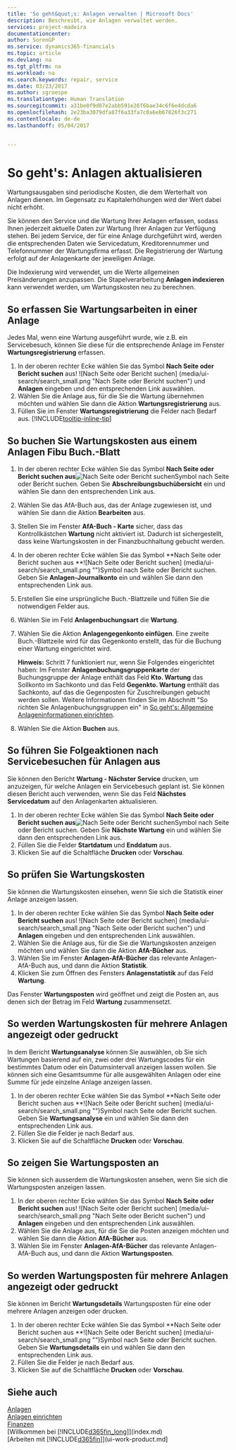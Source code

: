 ```yaml
---
title: 'So geht&quot;s: Anlagen verwalten | Microsoft Docs'
description: Beschreibt, wie Anlagen verwaltet werden.
services: project-madeira
documentationcenter: 
author: SorenGP
ms.service: dynamics365-financials
ms.topic: article
ms.devlang: na
ms.tgt_pltfrm: na
ms.workload: na
ms.search.keywords: repair, service
ms.date: 03/23/2017
ms.author: sgroespe
ms.translationtype: Human Translation
ms.sourcegitcommit: a31be0f9d07e2abb591e26f6bae34c6f6e4dcda6
ms.openlocfilehash: 2e23ba3079dfa87f6a33fa7c0a6eb67826f3c271
ms.contentlocale: de-de
ms.lasthandoff: 05/04/2017


---
```

# <a name="how-to-maintain-fixed-assets"></a>So geht's: Anlagen aktualisieren
Wartungsausgaben sind periodische Kosten, die dem Werterhalt von Anlagen dienen. Im Gegensatz zu Kapitalerhöhungen wird der Wert dabei nicht erhöht.

Sie können den Service und die Wartung Ihrer Anlagen erfassen, sodass Ihnen jederzeit aktuelle Daten zur Wartung Ihrer Anlagen zur Verfügung stehen. Bei jedem Service, der für eine Anlage durchgeführt wird, werden die entsprechenden Daten wie Servicedatum, Kreditorennummer und Telefonnummer der Wartungsfirma erfasst. Die Registrierung der Wartung erfolgt auf der Anlagenkarte der jeweiligen Anlage.

Die Indexierung wird verwendet, um die Werte allgemeinen Preisänderungen anzupassen. Die Stapelverarbeitung **Anlagen indexieren** kann verwendet werden, um Wartungskosten neu zu berechnen.

## <a name="to-record-maintenance-work-on-a-fixed-asset"></a>So erfassen Sie Wartungsarbeiten in einer Anlage
Jedes Mal, wenn eine Wartung ausgeführt wurde, wie z.B. ein Servicebesuch, können Sie diese für die entsprechende Anlage im Fenster **Wartungsregistrierung** erfassen.  

1. In der oberen rechter Ecke wählen Sie das Symbol **Nach Seite oder Bericht suchen** aus! ![Nach Seite oder Bericht suchen] (media/ui-search/search_small.png "Nach Seite oder Bericht suchen") und **Anlagen** eingeben und den entsprechenden Link auswählen.  
2. Wählen Sie die Anlage aus, für die Sie die Wartung übernehmen möchten und wählen Sie dann die Aktion **Wartungsregistrierung** aus.
3. Füllen Sie im Fenster **Wartungsregistrierung** die Felder nach Bedarf aus. [!INCLUDE[tooltip-inline-tip](includes/tooltip-inline-tip_md.md)]  

## <a name="to-post-maintenance-costs-from-a-fixed-asset-gl-journal"></a>So buchen Sie Wartungskosten aus einem Anlagen Fibu Buch.-Blatt
1. In der oberen rechter Ecke wählen Sie das Symbol **Nach Seite oder Bericht suchen aus**![Nach Seite oder Bericht suchen](media/ui-search/search_small.png "")Symbol nach Seite oder Bericht suchen. Geben Sie **Abschreibungsbuchübersicht** ein und wählen Sie dann den entsprechenden Link aus.  
2. Wählen Sie das AfA-Buch aus, das der Anlage zugewiesen ist, und wählen Sie dann die Aktion **Bearbeiten** aus.
3. Stellen Sie im Fenster **AfA-Buch - Karte** sicher, dass das Kontrollkästchen **Wartung** nicht aktiviert ist. Dadurch ist sichergestellt, dass keine Wartungskosten in der Finanzbuchhaltung gebucht werden.
4. In der oberen rechter Ecke wählen Sie das Symbol **Nach Seite oder Bericht suchen aus **![Nach Seite oder Bericht suchen] (media/ui-search/search_small.png "")Symbol nach Seite oder Bericht suchen. Geben Sie **Anlagen-Journalkonto** ein und wählen Sie dann den entsprechenden Link aus.  
5. Erstellen Sie eine ursprüngliche Buch.-Blattzeile und füllen Sie die notwendigen Felder aus.
6. Wählen Sie im Feld **Anlagenbuchungsart** die **Wartung**.
7. Wählen Sie die Aktion **Anlagengegenkonto einfügen**. Eine zweite Buch.-Blattzeile wird für das Gegenkonto erstellt, das für die Buchung einer Wartung eingerichtet wird.

    **Hinweis:** Schritt 7 funktioniert nur, wenn Sie Folgendes eingerichtet haben: Im Fenster **Anlagenbuchungsgruppenkarte** der Buchungsgruppe der Anlage enthält das Feld **Kto. Wartung** das Sollkonto im Sachkonto und das Feld **Gegenkto. Wartung** enthält das Sachkonto, auf das die Gegenposten für Zuschreibungen gebucht werden sollen. Weitere Informationen finden Sie im Abschnitt "So richten Sie Anlagenbuchungsgruppen ein" in [So geht's: Allgemeine Anlageninformationen einrichten](fa-how-setup-general.md).
8. Wählen Sie die Aktion **Buchen** aus.

## <a name="to-follow-up-on-fixed-assets-service-visits"></a>So führen Sie Folgeaktionen nach Servicebesuchen für Anlagen aus
Sie können den Bericht **Wartung - Nächster Service** drucken, um anzuzeigen, für welche Anlagen ein Servicebesuch geplant ist. Sie können diesen Bericht auch verwenden, wenn Sie das Feld **Nächstes Servicedatum** auf den Anlagenkarten aktualisieren.  

1. In der oberen rechter Ecke wählen Sie das Symbol **Nach Seite oder Bericht suchen aus**![Nach Seite oder Bericht suchen](media/ui-search/search_small.png "")Symbol nach Seite oder Bericht suchen. Geben Sie **Nächste Wartung** ein und wählen Sie dann den entsprechenden Link aus.  
2. Füllen Sie die Felder **Startdatum** und **Enddatum** aus.  
3. Klicken Sie auf die Schaltfläche **Drucken** oder **Vorschau**.

## <a name="to-monitor-maintenance-costs"></a>So prüfen Sie Wartungskosten
Sie können die Wartungskosten einsehen, wenn Sie sich die Statistik einer Anlage anzeigen lassen.  

1. In der oberen rechter Ecke wählen Sie das Symbol **Nach Seite oder Bericht suchen** aus! ![Nach Seite oder Bericht suchen] (media/ui-search/search_small.png "Nach Seite oder Bericht suchen") und **Anlagen** eingeben und den entsprechenden Link auswählen.
2. Wählen Sie die Anlage aus, für die Sie die Wartungskosten anzeigen möchten und wählen Sie dann die Aktion **AfA-Bücher** aus.
3. Wählen Sie im Fenster **Anlagen-AfA-Bücher** das relevante Anlagen-AfA-Buch aus, und dann die Aktion **Statistik**.
4. Klicken Sie zum Öffnen des Fensters **Anlagenstatistik** auf das Feld **Wartung**.

Das Fenster **Wartungsposten** wird geöffnet und zeigt die Posten an, aus denen sich der Betrag im Feld **Wartung** zusammensetzt.

## <a name="to-view-or-print-maintenance-costs-for-multiple-fixed-assets"></a>So werden Wartungskosten für mehrere Anlagen angezeigt oder gedruckt
In dem Bericht **Wartungsanalyse** können Sie auswählen, ob Sie sich Wartungen basierend auf ein, zwei oder drei Wartungscodes für ein bestimmtes Datum oder ein Datumsintervall anzeigen lassen wollen. Sie können sich eine Gesamtsumme für alle ausgewählten Anlagen oder eine Summe für jede einzelne Anlage anzeigen lassen.

1. In der oberen rechter Ecke wählen Sie das Symbol **Nach Seite oder Bericht suchen aus **![Nach Seite oder Bericht suchen] (media/ui-search/search_small.png "")Symbol nach Seite oder Bericht suchen. Geben Sie **Wartungsanalyse** ein und wählen Sie dann den entsprechenden Link aus.
2. Füllen Sie die Felder je nach Bedarf aus.
3. Klicken Sie auf die Schaltfläche **Drucken** oder **Vorschau**.

## <a name="to-view-maintenance-ledger-entries"></a>So zeigen Sie Wartungsposten an
Sie können sich ausserdem die Wartungskosten ansehen, wenn Sie sich die Wartungsposten anzeigen lassen.  

1. In der oberen rechter Ecke wählen Sie das Symbol **Nach Seite oder Bericht suchen** aus! ![Nach Seite oder Bericht suchen] (media/ui-search/search_small.png "Nach Seite oder Bericht suchen") und **Anlagen** eingeben und den entsprechenden Link auswählen.
2. Wählen Sie die Anlage aus, für die Sie die Posten anzeigen möchten und wählen Sie dann die Aktion **AfA-Bücher** aus.
3. Wählen Sie im Fenster **Anlagen-AfA-Bücher** das relevante Anlagen-AfA-Buch aus, und dann die Aktion **Wartungsposten**.

## <a name="to-view-or-print-maintenance-ledger-entries-for-multiple-fixed-assets"></a>So werden Wartungsposten für mehrere Anlagen angezeigt oder gedruckt
Sie können im Bericht **Wartungsdetails** Wartungsposten für eine oder mehrere Anlagen anzeigen oder drucken.  

1. In der oberen rechter Ecke wählen Sie das Symbol **Nach Seite oder Bericht suchen aus **![Nach Seite oder Bericht suchen] (media/ui-search/search_small.png "")Symbol nach Seite oder Bericht suchen. Geben Sie **Wartungsdetails** ein und wählen Sie dann den entsprechenden Link aus.
2. Füllen Sie die Felder je nach Bedarf aus.
3. Klicken Sie auf die Schaltfläche **Drucken** oder **Vorschau**.

## <a name="see-also"></a>Siehe auch
[Anlagen](fa-manage.md)  
[Anlagen einrichten](fa-setup.md)  
[Finanzen](finance.md)  
[Willkommen bei [!INCLUDE[d365fin_long](includes/d365fin_long_md.md)]](index.md)  
[Arbeiten mit [!INCLUDE[d365fin](includes/d365fin_md.md)]](ui-work-product.md]

